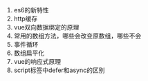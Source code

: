1. es6的新特性
2. http缓存
3. vue双向数据绑定的原理
4. 常用的数组方法，哪些会改变原数组，哪些不会
5. 事件循环
6. 数组扁平化
7. vue的响应式原理
8. script标签中defer和async的区别